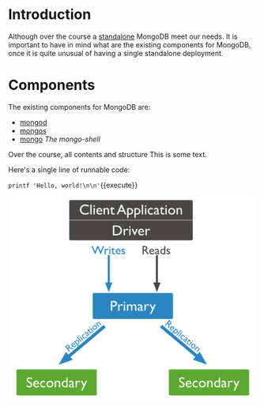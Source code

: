 # Introduction

Although over the course a [standalone](https://docs.mongodb.com/manual/reference/glossary/#std-term-standalone) MongoDB meet our needs.
It is important to have in mind what are the existing components for MongoDB, once it is quite unusual of having a single standalone deployment.   

# Components
The existing components for MongoDB are:
- [mongod](https://docs.mongodb.com/manual/reference/program/mongod/#mongodb-binary-bin.mongod)
- [mongos](https://docs.mongodb.com/manual/reference/program/mongos/)
- [mongo](https://docs.mongodb.com/upcoming/reference/program/mongo/#mongodb-binary-bin.mongo) *The mongo-shell*


Over the course, all contents and structure 
This is some text.

Here's a single line of runnable code:

`printf 'Hello, world!\n\n'`{{execute}}

![MongoReplicaSet](./assets/replica-set-read-write-operations-primary.bakedsvg.svg)

